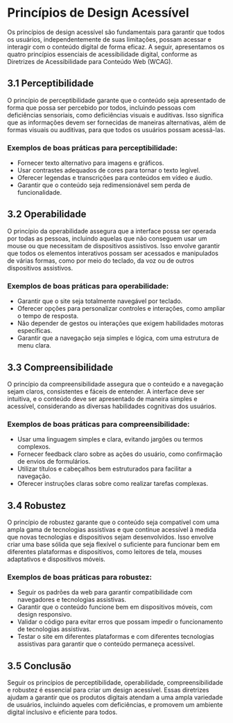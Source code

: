# Princípios de Design Acessível

Os princípios de design acessível são fundamentais para garantir que todos os usuários, independentemente de suas limitações, possam acessar e interagir com o conteúdo digital de forma eficaz. A seguir, apresentamos os quatro princípios essenciais de acessibilidade digital, conforme as Diretrizes de Acessibilidade para Conteúdo Web (WCAG).

## 3.1 Perceptibilidade

O princípio de perceptibilidade garante que o conteúdo seja apresentado de forma que possa ser percebido por todos, incluindo pessoas com deficiências sensoriais, como deficiências visuais e auditivas. Isso significa que as informações devem ser fornecidas de maneiras alternativas, além de formas visuais ou auditivas, para que todos os usuários possam acessá-las.

### Exemplos de boas práticas para perceptibilidade:
- Fornecer texto alternativo para imagens e gráficos.
- Usar contrastes adequados de cores para tornar o texto legível.
- Oferecer legendas e transcrições para conteúdos em vídeo e áudio.
- Garantir que o conteúdo seja redimensionável sem perda de funcionalidade.

## 3.2 Operabilidade

O princípio da operabilidade assegura que a interface possa ser operada por todas as pessoas, incluindo aquelas que não conseguem usar um mouse ou que necessitam de dispositivos assistivos. Isso envolve garantir que todos os elementos interativos possam ser acessados e manipulados de várias formas, como por meio do teclado, da voz ou de outros dispositivos assistivos.

### Exemplos de boas práticas para operabilidade:
- Garantir que o site seja totalmente navegável por teclado.
- Oferecer opções para personalizar controles e interações, como ampliar o tempo de resposta.
- Não depender de gestos ou interações que exigem habilidades motoras específicas.
- Garantir que a navegação seja simples e lógica, com uma estrutura de menu clara.

## 3.3 Compreensibilidade

O princípio da compreensibilidade assegura que o conteúdo e a navegação sejam claros, consistentes e fáceis de entender. A interface deve ser intuitiva, e o conteúdo deve ser apresentado de maneira simples e acessível, considerando as diversas habilidades cognitivas dos usuários.

### Exemplos de boas práticas para compreensibilidade:
- Usar uma linguagem simples e clara, evitando jargões ou termos complexos.
- Fornecer feedback claro sobre as ações do usuário, como confirmação de envios de formulários.
- Utilizar títulos e cabeçalhos bem estruturados para facilitar a navegação.
- Oferecer instruções claras sobre como realizar tarefas complexas.

## 3.4 Robustez

O princípio de robustez garante que o conteúdo seja compatível com uma ampla gama de tecnologias assistivas e que continue acessível à medida que novas tecnologias e dispositivos sejam desenvolvidos. Isso envolve criar uma base sólida que seja flexível o suficiente para funcionar bem em diferentes plataformas e dispositivos, como leitores de tela, mouses adaptativos e dispositivos móveis.

### Exemplos de boas práticas para robustez:
- Seguir os padrões da web para garantir compatibilidade com navegadores e tecnologias assistivas.
- Garantir que o conteúdo funcione bem em dispositivos móveis, com design responsivo.
- Validar o código para evitar erros que possam impedir o funcionamento de tecnologias assistivas.
- Testar o site em diferentes plataformas e com diferentes tecnologias assistivas para garantir que o conteúdo permaneça acessível.

## 3.5 Conclusão

Seguir os princípios de perceptibilidade, operabilidade, compreensibilidade e robustez é essencial para criar um design acessível. Essas diretrizes ajudam a garantir que os produtos digitais atendam a uma ampla variedade de usuários, incluindo aqueles com deficiências, e promovem um ambiente digital inclusivo e eficiente para todos.
